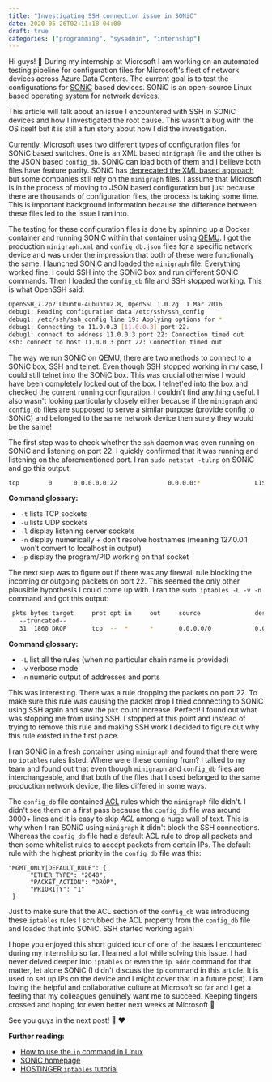 ```yaml
---
title: "Investigating SSH connection issue in SONiC"
date: 2020-05-26T02:11:18-04:00
draft: true
categories: ["programming", "sysadmin", "internship"]
---
```


Hi guys! :wave: During my internship at Microsoft I am working on an automated testing pipeline for configuration files for Microsoft's fleet of network devices across Azure Data Centers. The current goal is to test the configurations for [SONiC](https://azure.github.io/SONiC/) based devices. SONiC is an open-source Linux based operating system for network devices.

This article will talk about an issue I encountered with SSH in SONiC devices and how I investigated the root cause. This wasn't a bug with the OS itself but it is still a fun story about how I did the investigation.

Currently, Microsoft uses two different types of configuration files for SONiC based switches. One is an XML based `minigraph` file and the other is the JSON based `config_db`. SONiC can load both of them and I believe both files have feature parity. SONiC has [deprecated the XML based approach](https://github.com/Azure/SONiC/wiki/Configuration#config-load-and-save) but some companies still rely on the `minigraph` files. I assume that Microsoft is in the process of moving to JSON based configuration but just because there are thousands of configuration files, the process is taking some time. This is important background information because the difference between these files led to the issue I ran into.

The testing for these configuration files is done by spinning up a Docker container and running SONiC within that container using [QEMU](https://www.qemu.org/). I got the production `minigraph.xml` and `config_db.json` files for a specific network device and was under the impression that both of these were functionally the same. I launched SONiC and loaded the `minigraph` file. Everything worked fine. I could SSH into the SONiC box and run different SONiC commands. Then I loaded the `config_db` file and SSH stopped working. This is what OpenSSH said:

```bash
OpenSSH_7.2p2 Ubuntu-4ubuntu2.8, OpenSSL 1.0.2g  1 Mar 2016
debug1: Reading configuration data /etc/ssh/ssh_config
debug1: /etc/ssh/ssh_config line 19: Applying options for *
debug1: Connecting to 11.0.0.3 [11.0.0.3] port 22.
debug1: connect to address 11.0.0.3 port 22: Connection timed out
ssh: connect to host 11.0.0.3 port 22: Connection timed out
```

The way we run SONiC on QEMU, there are two methods to connect to a SONiC box, SSH and telnet. Even though SSH stopped working in my case, I could still telnet into the SONiC box. This was crucial otherwise I would have been completely locked out of the box. I telnet'ed into the box and checked the current running configuration. I couldn't find anything useful. I also wasn't looking particularly closely either because if the `minigraph` and `config_db` files are supposed to serve a similar purpose (provide config to SONiC) and belonged to the same network device then surely they would be the same!

The first step was to check whether the `ssh` daemon was even running on SONiC and listening on port 22. I quickly confirmed that it was running and listening on the aforementioned port. I ran `sudo netstat -tulnp` on SONiC and go this output:

```bash
tcp        0      0 0.0.0.0:22              0.0.0.0:*               LISTEN      392/sshd
```

**Command glossary:**

- `-t` lists TCP sockets 
- `-u` lists UDP sockets
- `-l` display listening server sockets
- `-n` display numerically + don't resolve hostnames (meaning 127.0.0.1 won't convert to localhost in output)
- `-p` display the program/PID working on that socket

The next step was to figure out if there was any firewall rule blocking the incoming or outgoing packets on port 22. This seemed the only other plausible hypothesis I could come up with. I ran the `sudo iptables -L -v -n` command and got this output:

```bash
 pkts bytes target     prot opt in     out     source               destination
   --truncated--
   31  1860 DROP       tcp  --  *      *       0.0.0.0/0            0.0.0.0/0            tcp dpt:22
```

**Command glossary:**

- `-L` list all the rules (when no particular chain name is provided)
- `-v` verbose mode
- `-n` numeric output of addresses and ports

This was interesting. There was a rule dropping the packets on port 22. To make sure this rule was causing the packet drop I tried connecting to SONiC using SSH again and saw the `pkt` count increase. Perfect! I found out what was stopping me from using SSH. I stopped at this point and instead of trying to remove this rule and making SSH work I decided to figure out why this rule existed in the first place.

I ran SONiC in a fresh container using `minigraph` and found that there were no `iptables` rules listed. Where were these coming from? I talked to my team and found out that even though `minigraph` and `config_db` files are interchangeable, and that both of the files that I used belonged to the same production network device, the files differed in some ways. 

The `config_db` file contained [ACL](https://en.wikipedia.org/wiki/Access-control_list) rules which the `minigraph` file didn't. I didn't see them on a first pass because the `config_db` file was around 3000+ lines and it is easy to skip *ACL* among a huge wall of text. This is why when I ran SONiC using `minigraph` it didn't block the SSH connections. Whereas the `config_db` file had a default ACL rule to drop all packets and then some whitelist rules to accept packets from certain IPs. The default rule with the highest priority in the `config_db` file was this:

```
"MGMT_ONLY|DEFAULT_RULE": {
      "ETHER_TYPE": "2048",
      "PACKET_ACTION": "DROP",
      "PRIORITY": "1"
 }
```

Just to make sure that the ACL section of the `config_db` was introducing these `iptables` rules I scrubbed the ACL property from the `config_db` file and loaded that into SONiC. SSH started working again!

I hope you enjoyed this short guided tour of one of the issues I encountered during my internship so far. I learned a lot while solving this issue. I had never delved deeper into `iptables` or even the `ip addr` command for that matter, let alone SONiC (I didn't discuss the `ip` command in this article. It is used to set up IPs on the device and I might cover that in a future post). I am loving the helpful and collaborative culture at Microsoft so far and I get a feeling that my colleagues genuinely want me to succeed. Keeping fingers crossed and hoping for even better next weeks at Microsoft :slightly_smiling_face:

See you guys in the next post! :wave: :heart: 

**Further reading:**

- [How to use the `ip` command in Linux](https://www.howtogeek.com/657911/how-to-use-the-ip-command-on-linux/)
- [SONiC homepage](https://azure.github.io/SONiC/)
- [HOSTINGER `iptables` tutorial](https://www.hostinger.com/tutorials/iptables-tutorial)